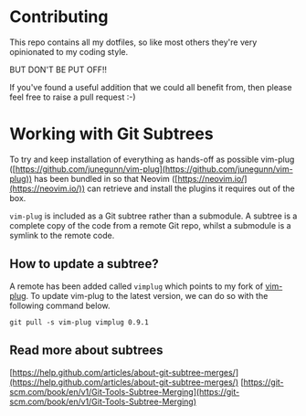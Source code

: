 # Contributing

This repo contains all my dotfiles, so like most others they're very opinionated to my coding style.

BUT DON'T BE PUT OFF!!

If you've found a useful addition that we could all benefit from, then please feel free to raise a pull request :-)

# Working with Git Subtrees

To try and keep installation of everything as hands-off as possible vim-plug ([https://github.com/junegunn/vim-plug](https://github.com/junegunn/vim-plug)) has been bundled in so that Neovim ([https://neovim.io/](https://neovim.io/)) can retrieve and install the plugins it requires out of the box.

`vim-plug` is included as a Git subtree rather than a submodule. A subtree is a complete copy of the code from a remote Git repo, whilst a submodule is a symlink to the remote code.

## How to update a subtree?

A remote has been added called `vimplug` which points to my fork of [vim-plug](https://github.com/msp301/vim-plug).
To update vim-plug to the latest version, we can do so with the following command below.

```
git pull -s vim-plug vimplug 0.9.1
```

## Read more about subtrees

[https://help.github.com/articles/about-git-subtree-merges/](https://help.github.com/articles/about-git-subtree-merges/)
[https://git-scm.com/book/en/v1/Git-Tools-Subtree-Merging](https://git-scm.com/book/en/v1/Git-Tools-Subtree-Merging)
